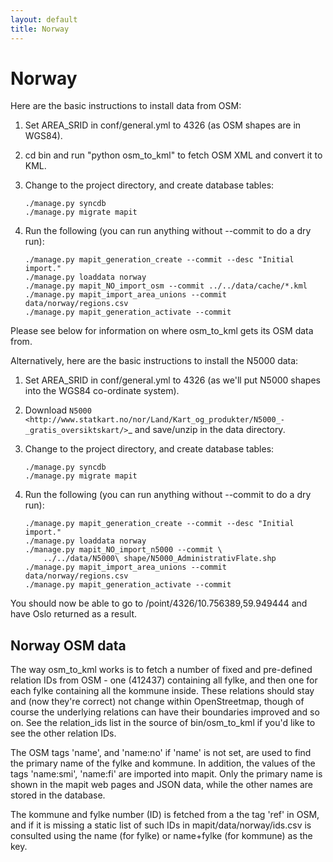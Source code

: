 ```yaml
---
layout: default
title: Norway
---
```


Norway
======

Here are the basic instructions to install data from OSM:

1. Set AREA_SRID in conf/general.yml to 4326 (as OSM shapes are in WGS84).  
2. cd bin and run "python osm_to_kml" to fetch OSM XML and convert it to KML.
3. Change to the project directory, and create database tables:

       ./manage.py syncdb
       ./manage.py migrate mapit
4. Run the following (you can run anything without --commit to do a dry run):

       ./manage.py mapit_generation_create --commit --desc "Initial import."
       ./manage.py loaddata norway
       ./manage.py mapit_NO_import_osm --commit ../../data/cache/*.kml
       ./manage.py mapit_import_area_unions --commit data/norway/regions.csv
       ./manage.py mapit_generation_activate --commit

Please see below for information on where osm_to_kml gets its OSM data from.

Alternatively, here are the basic instructions to install the N5000 data:

1. Set AREA_SRID in conf/general.yml to 4326 (as we'll put N5000 shapes into
   the WGS84 co-ordinate system).
2. Download `N5000
   <http://www.statkart.no/nor/Land/Kart_og_produkter/N5000_-_gratis_oversiktskart/>`_
   and save/unzip in the data directory.
3. Change to the project directory, and create database tables:

       ./manage.py syncdb
       ./manage.py migrate mapit

4. Run the following (you can run anything without --commit to do a dry run):

       ./manage.py mapit_generation_create --commit --desc "Initial import."
       ./manage.py loaddata norway
       ./manage.py mapit_NO_import_n5000 --commit \
           ../../data/N5000\ shape/N5000_AdministrativFlate.shp
       ./manage.py mapit_import_area_unions --commit data/norway/regions.csv
       ./manage.py mapit_generation_activate --commit

You should now be able to go to /point/4326/10.756389,59.949444 and have Oslo
returned as a result.

Norway OSM data
---------------

The way osm_to_kml works is to fetch a number of fixed and pre-defined relation
IDs from OSM - one (412437) containing all fylke, and then one for each fylke
containing all the kommune inside. These relations should stay and (now they're
correct) not change within OpenStreetmap, though of course the underlying
relations can have their boundaries improved and so on. See the relation_ids
list in the source of bin/osm_to_kml if you'd like to see the other relation
IDs.

The OSM tags 'name', and 'name:no' if 'name' is not set, are used to find the
primary name of the fylke and kommune. In addition, the values of the tags
'name:smi', 'name:fi' are imported into mapit. Only the primary name is shown
in the mapit web pages and JSON data, while the other names are stored in the
database.

The kommune and fylke number (ID) is fetched from a the tag 'ref' in OSM, and
if it is missing a static list of such IDs in mapit/data/norway/ids.csv is
consulted using the name (for fylke) or name+fylke (for kommune) as the key.
